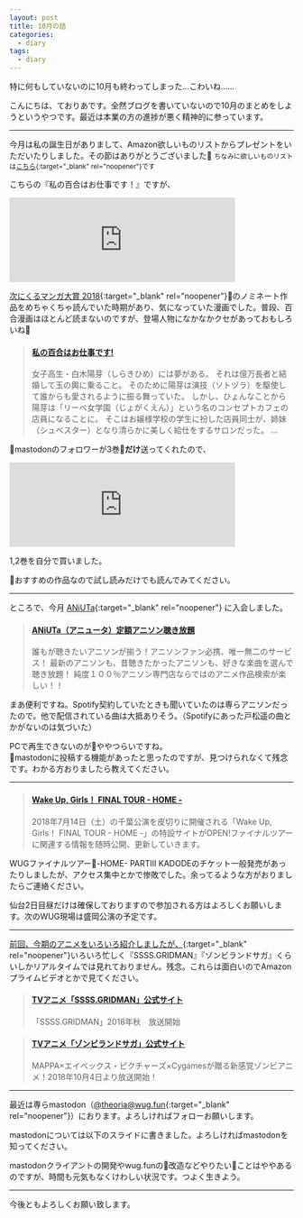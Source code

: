 ```yaml
---
layout: post
title: 10月の話
categories:
  - diary
tags:
  - diary
---
```


特に何もしていないのに10月も終わってしまった…こわいね……

こんにちは、ておりあです。全然ブログを書いていないので10月のまとめをしようというやつです。最近は本業の方の進捗が悪く精神的に参っています。

---

今月は私の誕生日がありまして、Amazon欲しいものリストからプレゼントをいただいたりしました。その節はありがとうございました🙏 <small>ちなみに欲しいものリストは[こちら](http://amzn.asia/85ofIJW){:target="_blank" rel="noopener"}です</small>

こちらの『私の百合はお仕事です！』ですが、

<iframe src="https://wug.fun/@theoria/100922299017586150/embed" class="mastodon-embed" style="max-width: 100%; border: 0" width="400"></iframe><script src="https://wug.fun/embed.js" async="async"></script>

[次にくるマンガ大賞 2018](https://tsugimanga.jp/){:target="_blank" rel="noopener"}のノミネート作品をめちゃくちゃ読んでいた時期があり、気になっていた漫画でした。普段、百合漫画はほとんど読まないのですが、登場人物になかなかクセがあっておもしろいね🤔

<blockquote class="embedly-card" data-card-controls="0"><h4><a href="https://comic.pixiv.net/works/4015">私の百合はお仕事です!</a></h4><p>女子高生・白木陽芽（しらきひめ）には夢がある。 それは億万長者と結婚して玉の輿に乗ること。 そのために陽芽は演技（ソトヅラ）を駆使して誰からも愛されるように振る舞っていた。 しかし、ひょんなことから陽芽は「リーベ女学園（じょがくえん）」という名のコンセプトカフェの店員になることに。 そこはお嬢様学校の学生に扮した店員同士が、姉妹（シュベスター）となり清らかに美しく給仕をするサロンだった。 ...</p></blockquote>
<script async src="//cdn.embedly.com/widgets/platform.js" charset="UTF-8"></script>

mastodonのフォロワーが3巻**だけ**送ってくれたので、

<iframe src="https://wug.fun/@theoria/100932224461464535/embed" class="mastodon-embed" style="max-width: 100%; border: 0" width="400"></iframe>

1,2巻を自分で買いました。

おすすめの作品なので試し読みだけでも読んでみてください。

---

ところで、今月 [ANiUTa](https://aniuta.co.jp/){:target="_blank" rel="noopener"} に入会しました。

<blockquote class="embedly-card"><h4><a href="https://aniuta.co.jp/">ANiUTa（アニュータ）定額アニソン聴き放題</a></h4><p>誰もが聴きたいアニソンが揃う！アニソンファン必携、唯一無二のサービス！ 最新のアニソンも、昔聴きたかったアニソンも、好きな楽曲を選んで聴き放題！ 純度１００％アニソン専門店ならではのアニメ作品検索が楽しい！！</p></blockquote>

まあ便利ですね。Spotify契約していたときも聞いていたのは専らアニソンだったので。他で配信されている曲は大抵ありそう。（Spotifyにあった戸松遥の曲とかがないのは気づいた）

PCで再生できないのがややつらいですね。  
mastodonに投稿する機能があったと思ったのですが、見つけられなくて残念です。わかる方おりましたら教えてください。

---

<blockquote class="embedly-card"><h4><a href="http://wuglove.com/home/">Wake Up, Girls！ FINAL TOUR - HOME -</a></h4><p>2018年7月14日（土）の千葉公演を皮切りに開催される「Wake Up, Girls！ FINAL TOUR - HOME -」の特設サイトがOPEN!ファイナルツアーに関連する情報を随時公開、更新していきます。</p></blockquote>

WUGファイナルツアー-HOME- PARTⅢ KADODEのチケット一般発売があったりしましたが、アクセス集中とかで惨敗でした。余ってるような方がおりましたらご連絡ください。

仙台2日目昼だけは確保しておりますので参加される方はよろしくお願いします。次のWUG現場は盛岡公演の予定です。

---

[前回、今期のアニメをいろいろ紹介しましたが、](https://theoria24.github.io/18-autumn-anime/){:target="_blank" rel="noopener"}いろいろ忙しく『SSSS.GRIDMAN』『ゾンビランドサガ』くらいしかリアルタイムでは見れておりません。残念。これらは面白いのでAmazonプライムビデオとかで見てください。

<blockquote class="embedly-card"><h4><a href="https://gridman.net/">TVアニメ「SSSS.GRIDMAN」公式サイト</a></h4><p>「SSSS.GRIDMAN」2018年秋　放送開始</p></blockquote>

<blockquote class="embedly-card"><h4><a href="https://zombielandsaga.com/">TVアニメ「ゾンビランドサガ」公式サイト</a></h4><p>MAPPA×エイベックス・ピクチャーズ×Cygamesが贈る新感覚ゾンビアニメ！2018年10月4日より放送開始！</p></blockquote>

---

最近は専らmastodon（[@theoria@wug.fun](https://wug.fun/@theoria){:target="_blank" rel="noopener"}）におります。よろしければフォローお願いします。

mastodonについては以下のスライドに書きました。よろしければmastodonを知ってください。

<script async class="speakerdeck-embed" data-id="334b8ccaceaf4ef685c1e0ddd0e527b1" data-ratio="1.33333333333333" src="//speakerdeck.com/assets/embed.js"></script>

mastodonクライアントの開発やwug.funの改造などやりたいことはややあるのですが、時間も元気もなくけわしい状況です。つよく生きよう。

---

今後ともよろしくお願い致します。
